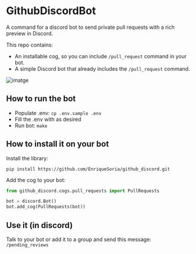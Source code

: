 # GithubDiscordBot
A command for a discord bot to send private pull requests with a rich preview in Discord.

This repo contains:
 - An installable cog, so you can include `/pull_request` command in your bot.
 - A simple Discord bot that already includes the `/pull_request` command.

![imatge](https://github.com/user-attachments/assets/570a02b4-14ce-48f7-9b38-753b05eb80e6)


## How to run the bot
 - Populate .env: `cp .env.sample .env`
 - Fill the .env with as desired
 - Run bot: `make`

## How to install it on your bot
Install the library:
````shell
pip install https://github.com/EnriqueSoria/github_discord.git
````

Add the cog to your bot:
```python
from github_discord.cogs.pull_requests import PullRequests

bot = discord.Bot()
bot.add_cog(PullRequests(bot))
```

## Use it (in discord)
Talk to your bot or add it to a group and send this message:
`/pending_reviews`

